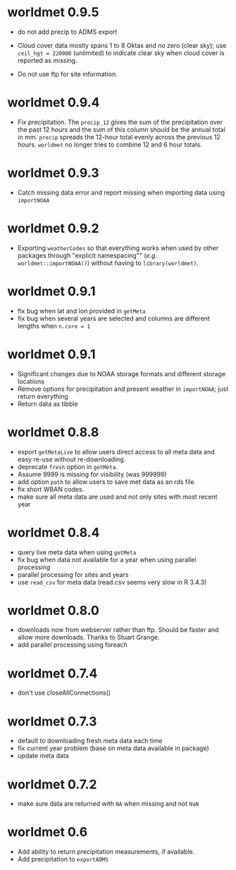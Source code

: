 # worldmet 0.9.5

- do not add precip to ADMS export

- Cloud cover data mostly spans 1 to 8 Oktas and no zero (clear sky); use `ceil_hgt = 220000` (unlimited) to indicate clear sky when cloud cover is reported as missing.

- Do not use ftp for site information.

# worldmet 0.9.4

- Fix precipitation. The `precip_12` gives the sum of the precipitation over the past 12 hours and the sum of this column should be the annual total in mm. `precip` spreads the 12-hour total evenly across the previous 12 hours. `worldmet` no longer tries to combine 12 and 6 hour totals.

# worldmet 0.9.3

- Catch missing data error and report missing when importing data using `importNOAA`

# worldmet 0.9.2

- Exporting `weatherCodes` so that everything works when used by other 
packages through "explicit namespacing"" (_e.g._ `worldmet::importNOAA()`)
without having to `library(worldmet)`.

# worldmet 0.9.1

- fix bug when lat and lon provided in `getMeta`
- fix bug when several years are selected and columns are different lengths when `n.core = 1`

# worldmet 0.9.1

- Significant changes due to NOAA storage formats and different storage locations
- Remove options for precipitation and present weather in `importNOAA`; just return everything
- Return data as tibble

# worldmet 0.8.8

- export `getMetaLive` to allow users direct access to all meta data and easy re-use without re-downloading.
- deprecate `fresh` option in `getMeta`.
- Assume 9999 is missing for visibility (was 999999)
- add option `path` to allow users to save met data as an rds file.
- fix short WBAN codes.
- make sure all meta data are used and not only sites with most recent year

# worldmet 0.8.4

- query live meta data when using `getMeta`
- fix bug when data not available for a year when using parallel processing
- parallel processing for sites and years
- use `read_csv` for meta data (read.csv seems very slow in R 3.4.3)

# worldmet 0.8.0

- downloads now from webserver rather than ftp. Should be faster and allow more downloads. Thanks to Stuart Grange.
- add parallel processing using foreach

# worldmet 0.7.4

- don't use closeAllConnections()

# worldmet 0.7.3

- default to downloading fresh meta data each time
- fix current year problem (base on meta data available in package)
- update meta data

# worldmet 0.7.2

- make sure data are returned with `NA` when missing and not `NaN`

# worldmet 0.6 

- Add ability to return precipitation measurements, if available.
- Add precipitation to `exportADMS`

